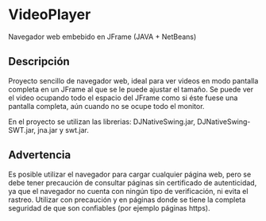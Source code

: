 # VideoPlayer
Navegador web embebido en JFrame (JAVA + NetBeans)

## Descripción

Proyecto sencillo de navegador web, ideal para ver videos en modo pantalla completa en un JFrame al que se le puede ajustar el tamaño. Se puede ver el video ocupando todo el espacio del JFrame como si éste fuese una pantalla completa, aún cuando no se ocupe todo el monitor.

En el proyecto se utilizan las librerias: DJNativeSwing.jar, DJNativeSwing-SWT.jar, jna.jar y swt.jar.

## Advertencia

Es posible utilizar el navegador para cargar cualquier página web, pero se debe tener precaución de consultar páginas sin certificado de autenticidad, ya que el navegador no cuenta con ningún tipo de verificación, ni evita el rastreo.
Utilizar con precaución y en páginas donde se tiene la completa seguridad de que son confiables (por ejemplo páginas https).
